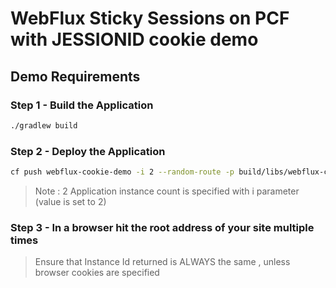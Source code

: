 # WebFlux Sticky Sessions on PCF with JESSIONID cookie demo
## Demo Requirements

### Step 1 - Build the Application 

```sh
./gradlew build 
```

### Step 2 - Deploy the Application 

```sh
cf push webflux-cookie-demo -i 2 --random-route -p build/libs/webflux-cookie-demo-0.0.1-SNAPSHOT.jar
```

> Note : 2 Application instance count is specified with i parameter (value is set to 2)

### Step 3 - In a browser hit the root address of your site multiple times 

> Ensure that Instance Id returned is ALWAYS the same , unless browser cookies are specified